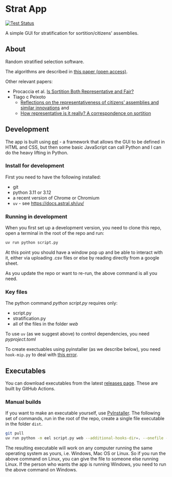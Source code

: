 Strat App
=========

[![Test Status](https://github.com/sortitionfoundation/stratification-app/workflows/tests/badge.svg?branch=master)](https://github.com/sortitionfoundation/stratification-app/actions?workflow=tests)

A simple GUI for stratification for sortition/citizens' assemblies.

About
-----

Random stratified selection software.

The algorithms are described in [this paper (open access)](https://www.nature.com/articles/s41586-021-03788-6).

Other relevant papers:

* Procaccia et al. [Is Sortition Both Representative and Fair?](https://procaccia.info/wp-content/uploads/2022/06/repfair.pdf)
* Tiago c Peixoto
  * [Reflections on the representativeness of citizens’ assemblies and similar innovations](https://democracyspot.net/2023/02/22/reflections-on-the-representativeness-of-citizens-assemblies-and-similar-innovations/) and
  * [How representative is it really? A correspondence on sortition](https://www.publicdeliberation.net/how-representative-is-it-really-a-correspondence-on-sortition/)

Development
-----------

The app is built using [eel](https://github.com/ChrisKnott/Eel) - a framework that allows the GUI to be defined in HTML and CSS, but then some basic JavaScript can call Python and I can do the heavy lifting in Python.

### Install for development

First you need to have the following installed:

- git
- python 3.11 or 3.12
- a recent version of Chrome or Chromium
- `uv` - see <https://docs.astral.sh/uv/>

### Running in development

When you first set up a development version, you need to clone this repo, open a terminal in the root of the repo and run:

``` sh
uv run python script.py
```

At this point you should have a window pop up and be able to interact with it, either via uploading .csv files or else by reading directly from a google sheet.

As you update the repo or want to re-run, the above command is all you need.

### Key files

The python command *python script.py* requires only:

- script.py
- stratification.py
- all of the files in the folder *web*

To use `uv` (as we suggest above) to control dependencies, you need *pyproject.toml*

To create exectuables using pyinstaller (as we describe below), you need `hook-mip.py` to deal with [this error](https://github.com/coin-or/python-mip/issues/198).

Executables
-----------

You can download executables from the latest [releases page](https://github.com/sortitionfoundation/stratification-app/releases).  These are built by GitHub Actions.

### Manual builds

If you want to make an executable yourself, use [PyInstaller](https://pyinstaller.readthedocs.io/en/stable/).  The following set of commands, run in the root of the repo, create a single file executable in the folder `dist`.

``` sh
git pull
uv run python -m eel script.py web --additional-hooks-dir=. --onefile --noconsole
```

The resulting executable will work on any computer running the same operating system as yours, i.e. Windows, Mac OS or Linux.  So if you run the above command on Linux, you can give the file to someone else running Linux. If the person who wants the app is running Windows, you need to run the above command on Windows.
